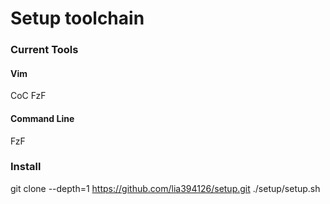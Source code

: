 # Setup toolchain

### Current Tools

#### Vim
CoC
FzF
#### Command Line
FzF

### Install
git clone --depth=1 https://github.com/lia394126/setup.git
./setup/setup.sh
